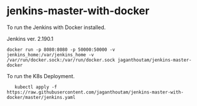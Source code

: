 # jenkins-master-with-docker

To run the Jenkins with Docker installed.

Jenkins ver. 2.190.1


	docker run -p 8080:8080 -p 50000:50000 -v jenkins_home:/var/jenkins_home -v /var/run/docker.sock:/var/run/docker.sock jaganthoutam/jenkins-master-docker


To run the K8s Deployment.

       kubectl apply -f https://raw.githubusercontent.com/jaganthoutam/jenkins-master-with-docker/master/jenkins.yaml
